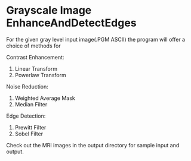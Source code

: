 # Grayscale Image EnhanceAndDetectEdges

For the given gray level input image(.PGM ASCII) the program will offer a choice of methods for

Contrast Enhancement:
1) Linear Transform
2) Powerlaw Transform

Noise Reduction:
1) Weighted Average Mask
2) Median Filter

Edge Detection:
1) Prewitt Filter
2) Sobel Filter


Check out the MRI images in the output directory for sample input and output.
